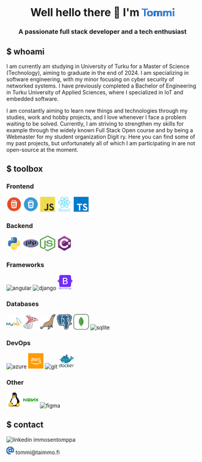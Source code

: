 <div>
  <h1 align="center">Well hello there 👋 I'm <img src="images/name.png"></h1>
  <h3 align="center">A passionate full stack developer and a tech enthusiast</h3>
</div>

<h2>$ whoami</h2>
<p>I am currently am studying in University of Turku for a Master of Science (Technology), aiming to graduate in the end of 2024. I am specializing in software engineering, with my minor focusing on cyber security of networked systems. I have previously completed a Bachelor of Engineering in Turku University of Applied Sciences, where I specialized in IoT and embedded software.</p>

<p>I am constantly aiming to learn new things and technologies through my studies, work and hobby projects, and I love whenever I face a problem waiting to be solved. Currently, I am striving to strengthen my skills for example through the widely known Full Stack Open course and by being a Webmaster for my student organization Digit ry. Here you can find some of my past projects, but unfortunately all of which I am participating in are not open-source at the moment.</p>

<h2>$ toolbox</h2>
<div style="margin-bottom: 20px;">
  <h3>Frontend</h3>
  <a href="https://www.w3.org/html/" style="text-decoration: none;" target="_blank" rel="noreferrer">
    <img src="images/html-icon.png" alt="html5" width="40" height="40"/>
  </a>
  <a href="https://www.w3schools.com/css/" style="text-decoration: none;" target="_blank" rel="noreferrer">
    <img src="images/css-icon.png" alt="css3" width="40" height="40"/>
  </a>
  <a href="https://developer.mozilla.org/en-US/docs/Web/JavaScript" style="text-decoration: none;" target="_blank" rel="noreferrer"> 
    <img src="https://raw.githubusercontent.com/devicons/devicon/master/icons/javascript/javascript-original.svg" alt="javascript" width="40" height="40"/>
  </a>
  <a href="https://reactjs.org/" style="text-decoration: none;" target="_blank" rel="noreferrer">
    <img src="https://raw.githubusercontent.com/devicons/devicon/master/icons/react/react-original-wordmark.svg" alt="react" width="40" height="40"/>
  </a>
  <a href="https://www.typescriptlang.org/" style="text-decoration: none;" target="_blank" rel="noreferrer">
    <img src="https://raw.githubusercontent.com/devicons/devicon/master/icons/typescript/typescript-original.svg" alt="typescript" width="40" height="40"/>
  </a>
</div>

<div style="margin-bottom: 20px;">
  <h3>Backend</h3>
  <a href="https://www.python.org" style="text-decoration: none;" target="_blank" rel="noreferrer">
    <img src="https://raw.githubusercontent.com/devicons/devicon/master/icons/python/python-original.svg" alt="python" width="40" height="40"/>
  </a>
  <a href="https://www.php.net" style="text-decoration: none;" target="_blank" rel="noreferrer">
    <img src="https://raw.githubusercontent.com/devicons/devicon/master/icons/php/php-original.svg" alt="php" width="40" height="40"/>
  </a>
  <a href="https://nodejs.org" style="text-decoration: none;" target="_blank" rel="noreferrer">
    <img src="images/nodejs-icon.png" alt="nodejs" width="40" height="40"/>
  </a>
  <a href="https://www.w3schools.com/cs/" style="text-decoration: none;" target="_blank" rel="noreferrer">
    <img src="https://raw.githubusercontent.com/devicons/devicon/master/icons/csharp/csharp-original.svg" alt="csharp" width="40" height="40"/>
  </a>
</div>

<div style="margin-bottom: 20px;">
  <h3>Frameworks</h3>
  <a href="https://angular.io" style="text-decoration: none;" target="_blank" rel="noreferrer">
    <img src="https://angular.io/assets/images/logos/angular/angular.svg" alt="angular" width="40" height="40"/>
  </a>
  <a href="https://www.djangoproject.com/" style="text-decoration: none;" target="_blank" rel="noreferrer">
    <img src="https://cdn.worldvectorlogo.com/logos/django.svg" alt="django" width="40" height="40"/>
  </a>
  <a href="https://getbootstrap.com" style="text-decoration: none;" target="_blank" rel="noreferrer">
    <img src="https://raw.githubusercontent.com/devicons/devicon/master/icons/bootstrap/bootstrap-plain-wordmark.svg" alt="bootstrap" width="40" height="40"/>
  </a>
</div>

<div style="margin-bottom: 20px;">
  <h3>Databases</h3>
  <a href="https://www.mysql.com/" style="text-decoration: none;" target="_blank" rel="noreferrer">
    <img src="https://raw.githubusercontent.com/devicons/devicon/master/icons/mysql/mysql-original-wordmark.svg" alt="mysql" width="40" height="40"/>
  </a>
  <a href="https://www.microsoft.com/en-us/sql-server" style="text-decoration: none;" target="_blank" rel="noreferrer">
    <img src="images/microsoft-sql-icon.png" alt="mssql" width="40" height="40"/>
  </a>
  <a href="https://mariadb.org/" style="text-decoration: none;" target="_blank" rel="noreferrer">
    <img src="images/mariadb-icon.png" alt="mariadb" width="40" height="40"/>
  </a>
  <a href="https://www.postgresql.org" style="text-decoration: none;" target="_blank" rel="noreferrer">
    <img src="images/postgresql-icon.png" alt="postgresql" width="40" height="40"/>
  </a>
  <a href="https://www.mongodb.com/" style="text-decoration: none;" target="_blank" rel="noreferrer">
    <img src="images/mongodb-icon.png" alt="mongodb" width="40" height="40"/>
  </a>
  <a href="https://www.sqlite.org/" style="text-decoration: none;" target="_blank" rel="noreferrer">
    <img src="https://www.vectorlogo.zone/logos/sqlite/sqlite-icon.svg" alt="sqlite" width="40" height="40"/>
  </a>
</div>

<div style="margin-bottom: 20px;">
  <h3>DevOps</h3>
  <a href="https://azure.microsoft.com/en-in/" style="text-decoration: none;" target="_blank" rel="noreferrer">
    <img src="https://www.vectorlogo.zone/logos/microsoft_azure/microsoft_azure-icon.svg" alt="azure" width="40" height="40"/>
  </a>
  <a href="https://aws.amazon.com" style="text-decoration: none;" target="_blank" rel="noreferrer">
    <img src="images/aws-icon.png" alt="aws" width="40" height="40"/>
  </a>
  <a href="https://git-scm.com/" style="text-decoration: none;" target="_blank" rel="noreferrer">
    <img src="https://www.vectorlogo.zone/logos/git-scm/git-scm-icon.svg" alt="git" width="40" height="40"/>
  </a>
  <a href="https://www.docker.com/" style="text-decoration: none;" target="_blank" rel="noreferrer">
    <img src="https://raw.githubusercontent.com/devicons/devicon/master/icons/docker/docker-original-wordmark.svg" alt="docker" width="40" height="40"/>
  </a>
</div>

<div style="margin-bottom: 20px;">
  <h3>Other</h3>
  <a href="https://www.linux.org/" style="text-decoration: none;" target="_blank" rel="noreferrer">
    <img src="https://raw.githubusercontent.com/devicons/devicon/master/icons/linux/linux-original.svg" alt="linux" width="40" height="40"/>
  </a>
  <a href="https://www.nginx.com" style="text-decoration: none;" target="_blank" rel="noreferrer">
    <img src="https://raw.githubusercontent.com/devicons/devicon/master/icons/nginx/nginx-original.svg" alt="nginx" width="40" height="40"/>
  </a>
  <a href="https://www.figma.com/" style="text-decoration: none;" target="_blank" rel="noreferrer">
    <img src="https://www.vectorlogo.zone/logos/figma/figma-icon.svg" alt="figma" width="40" height="40"/>
  </a>
</div>

<h2>$ contact</h2>
<div style="margin-bottom: 10px">
  <a href="https://linkedin.com/in/immosentomppa" style="text-decoration: none;" target="blank" rel="noreferrer">
    <img src="https://raw.githubusercontent.com/rahuldkjain/github-profile-readme-generator/master/src/images/icons/Social/linked-in-alt.svg" alt="linkedin" height="20" width="20" /> 
    <span>immosentomppa</span>
  </a>
</div>
<div style="margin-bottom: 10px">
  <a href="mailto:tommi@taimmo.fi" style="text-decoration: none;" target="_blank" rel="noreferrer">
    <img src="images/at-icon.png" alt="email" height="20" width="20" />
    <span>tommi@taimmo.fi</span>
  </a>
</div>
